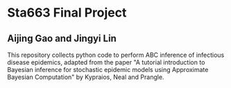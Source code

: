 # Sta663 Final Project
## Aijing Gao and Jingyi Lin
This repository collects python code to perform ABC inference of infectious disease epidemics, adapted from the paper "A tutorial introduction to Bayesian inference for stochastic epidemic models using Approximate Bayesian Computation" by Kypraios, Neal and Prangle.

